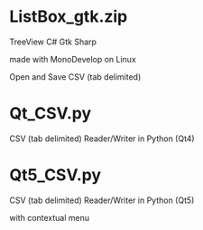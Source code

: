 # ListBox_gtk.zip
TreeView C# Gtk Sharp

made with MonoDevelop on Linux

Open and Save CSV (tab delimited)

# Qt_CSV.py
CSV (tab delimited) Reader/Writer in Python (Qt4)

# Qt5_CSV.py
CSV (tab delimited) Reader/Writer in Python (Qt5)

with contextual menu
